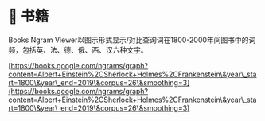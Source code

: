 # 📘 书籍

Books Ngram Viewer以图示形式显示/对比查询词在1800-2000年间图书中的词频，包括英、法、德、俄、西、汉六种文字。

[https://books.google.com/ngrams/graph?content=Albert+Einstein%2CSherlock+Holmes%2CFrankenstein\&year\_start=1800\&year\_end=2019\&corpus=26\&smoothing=3](https://books.google.com/ngrams/graph?content=Albert+Einstein%2CSherlock+Holmes%2CFrankenstein\&year\_start=1800\&year\_end=2019\&corpus=26\&smoothing=3)
